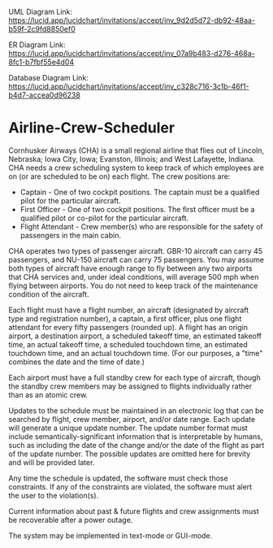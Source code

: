 UML Diagram Link: https://lucid.app/lucidchart/invitations/accept/inv_9d2d5d72-db92-48aa-b59f-2c9fd8850ef0

ER Diagram Link: https://lucid.app/lucidchart/invitations/accept/inv_07a9b483-d276-468a-8fc1-b7fbf55e4d04

Database Diagram Link: https://lucid.app/lucidchart/invitations/accept/inv_c328c716-3c1b-46f1-b4d7-accea0d96238

# Airline-Crew-Scheduler

Cornhusker Airways (CHA) is a small regional airline that flies out of Lincoln, Nebraska; Iowa City, Iowa; Evanston, Illinois; and West Lafayette, Indiana. CHA needs a crew scheduling system to keep track of which employees are on (or are scheduled to be on) each flight. The crew positions are:

- Captain - One of two cockpit positions. The captain must be a qualified pilot for the particular aircraft.
- First Officer - One of two cockpit positions. The first officer must be a qualified pilot or co-pilot for the particular aircraft.
- Flight Attendant - Crew member(s) who are responsible for the safety of passengers in the main cabin.

CHA operates two types of passenger aircraft. GBR-10 aircraft can carry 45 passengers, and NU-150 aircraft can carry 75 passengers. You may assume both types of aircraft have enough range to fly between any two airports that CHA services and, under ideal conditions, will average 500 mph when flying between airports. You do not need to keep track of the maintenance condition of the aircraft.

Each flight must have a flight number, an aircraft (designated by aircraft type and registration number), a captain, a first officer, plus one flight attendant for every fifty passengers (rounded up). A flight has an origin airport, a destination airport, a scheduled takeoff time, an estimated takeoff time, an actual takeoff time, a scheduled touchdown time, an estimated touchdown time, and an actual touchdown time. (For our purposes, a "time" combines the date and the time of date.)

Each airport must have a full standby crew for each type of aircraft, though the standby crew members may be assigned to flights individually rather than as an atomic crew.

Updates to the schedule must be maintained in an electronic log that can be searched by flight, crew member, airport, and/or date range. Each update will generate a unique update number. The update number format must include semantically-significant information that is interpretable by humans, such as including the date of the change and/or the date of the flight as part of the update number. The possible updates are omitted here for brevity and will be provided later.

Any time the schedule is updated, the software must check those constraints. If any of the constraints are violated, the software must alert the user to the violation(s).

Current information about past & future flights and crew assignments must be recoverable after a power outage.

The system may be implemented in text-mode or GUI-mode.
